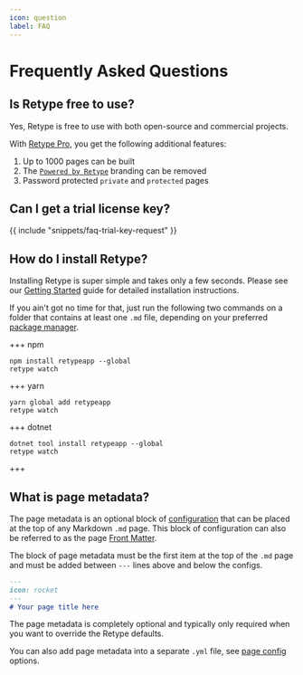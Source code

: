 ```yaml
---
icon: question
label: FAQ
---
```

# Frequently Asked Questions

## Is Retype free to use?

Yes, Retype is free to use with both open-source and commercial projects.

With [Retype Pro](/pro.md), you get the following additional features:

1. Up to 1000 pages can be built
2. The [`Powered by Retype`](/configuration/project.md#poweredbyretype) branding can be removed
3. Password protected `private` and `protected` pages

## Can I get a trial license key?

{{ include "snippets/faq-trial-key-request" }}

## How do I install Retype?

Installing Retype is super simple and takes only a few seconds. Please see our [Getting Started](/guides/getting-started.md) guide for detailed installation instructions.

If you ain't got no time for that, just run the following two commands on a folder that contains at least one `.md` file, depending on your preferred [package manager](/guides/getting-started.md#prerequisites).

+++ npm
```
npm install retypeapp --global
retype watch
```
+++ yarn
```
yarn global add retypeapp
retype watch
```
+++ dotnet
```
dotnet tool install retypeapp --global
retype watch
```
+++

## What is page metadata?

The page metadata is an optional block of [configuration](/configuration/page.md) that can be placed at the top of any Markdown `.md` page. This block of configuration can also be referred to as the page [Front Matter](https://jekyllrb.com/docs/front-matter/).

The block of page metadata must be the first item at the top of the `.md` page and must be added between `---` lines above and below the configs.

```md sample.md
---
icon: rocket
---
# Your page title here
```

The page metadata is completely optional and typically only required when you want to override the Retype defaults.

You can also add page metadata into a separate `.yml` file, see [page config](/configuration/page.md#separate-yml-file) options.
